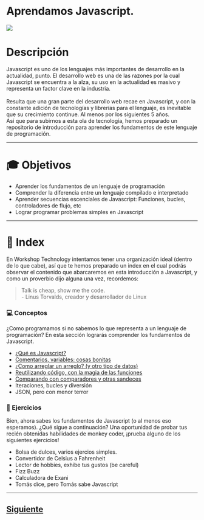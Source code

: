 # Aprendamos Javascript.

![](https://github.com/WorkshopTechnology/Materiales/blob/master/Talleres/CuentosDeJavascript/GroovyDoodle.svg)

# Descripción
Javascript es uno de los lenguajes más importantes de desarrollo en la actualidad, punto. El desarrollo web es una de las razones por la cual Javascript se encuentra a la alza, su uso en la actualidad es masivo y representa un factor clave en la industria.
<br>
<br>
Resulta que una gran parte del desarrollo web recae en Javascript, y con la constante adición de tecnologías y librerías para el lenguaje, es inevitable que su crecimiento continue. Al menos por los siguientes 5 años. 
<br>
Así que para subirnos a esta ola de tecnología, hemos preparado un repositorio de introducción para aprender los fundamentos de este lenguaje de programación.
___
# :mortar_board: Objetivos
* Aprender los fundamentos de un lenguaje de programación 
* Comprender la diferencia entre un lenguaje compilado e interpretado 
* Aprender secuencias escenciales de Javascript: Funciones, bucles, controladores de flujo, etc
* Lograr programar problemas simples en Javascript
___
# :page_with_curl: Index
En Workshop Technology intentamos tener una organización ideal (dentro de lo que cabe), así que te hemos preparado un index en el cual podrás observar el contenido que abarcaremos en esta introducción a Javascript, y como un proverbio dijo alguna una vez, recordemos:
> Talk is cheap, show me the code.
> <br>- Linus Torvalds, creador y desarrollador de Linux

### :computer: Conceptos
¿Como programamos si no sabemos lo que representa a un lenguaje de programación? En esta sección lograrás comprender los fundamentos de Javascript.
* [¿Qué es Javascript?](https://github.com/WorkshopTechnology/Materiales/blob/master/Talleres/CuentosDeJavascript/1.5.-comentariosVariables%2CprettyThings.md)
* [Comentarios, variables: cosas bonitas](https://github.com/WorkshopTechnology/Materiales/blob/master/Talleres/CuentosDeJavascript/2.-queEsJavascript.md)
* [¿Como arreglar un arreglo? (y otro tipo de datos)](https://github.com/WorkshopTechnology/Materiales/blob/master/Talleres/CuentosDeJavascript/3.-arreglandoUnArreglo.md)
* [Reutilizando código, con la magia de las funciones](https://github.com/WorkshopTechnology/Materiales/blob/master/Talleres/CuentosDeJavascript/4.-%20reusandoConFunciones.md)
* [Comparando con comparadores y otras sandeces](https://github.com/WorkshopTechnology/Materiales/blob/master/Talleres/CuentosDeJavascript/5.-ComparandoConComparadores.md)
* Iteraciones, bucles y diversión
* JSON, pero con menor terror

### :running: Ejercicios 
Bien, ahora sabes los fundamentos de Javascript (o al menos eso esperamos). ¿Qué sigue a continuación? Una oportunidad de probar
tus recién obtenidas habilidades de monkey coder, ¡prueba alguno de los siguientes ejercicios!
* Bolsa de dulces, varios ejercios simples.
* Convertidor de Celsius a Fahrenheit
* Lector de hobbies, exhibe tus gustos (be careful)
* Fizz Buzz
* Calculadora de Exani
* Tomás dice, pero Tomás sabe Javascript
___

## [Siguiente](https://github.com/WorkshopTechnology/Materiales/blob/master/Talleres/CuentosDeJavascript/2.-queEsJavascript.md)
